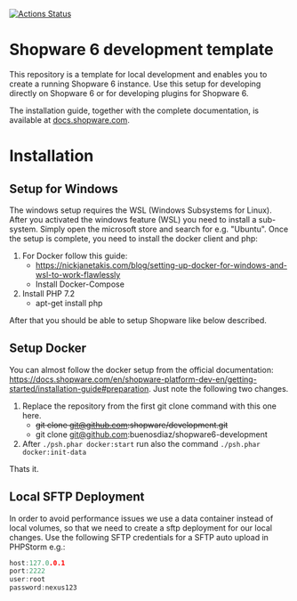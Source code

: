 [![Actions Status](https://github.com/Klizzy/shopware6-development/workflows/Project%20setup/badge.svg)](https://github.com/Klizzy/shopware6-development/actions)

# Shopware 6 development template

This repository is a template for local development and enables you to create a running Shopware 6 instance.
Use this setup for developing directly on Shopware 6 or for developing plugins for Shopware 6.

The installation guide, together with the complete documentation, is available at [docs.shopware.com](https://docs.shopware.com/en/shopware-platform-dev-en/getting-started).

# Installation

## Setup for Windows
The windows setup requires the WSL (Windows Subsystems for Linux). After you activated the windows feature (WSL) you need to install a sub-system. Simply open the microsoft store and search for e.g. "Ubuntu". Once the setup is complete, you need to install the docker client and php:

1. For Docker follow this guide:
    - https://nickjanetakis.com/blog/setting-up-docker-for-windows-and-wsl-to-work-flawlessly
    - Install Docker-Compose
2. Install PHP 7.2
    - apt-get install php

After that you should be able to setup Shopware like below described.

## Setup Docker
You can almost follow the docker setup from the official documentation: https://docs.shopware.com/en/shopware-platform-dev-en/getting-started/installation-guide#preparation. Just note the following two changes.
1. Replace the repository from the first git clone command with this one here.
	-  ~~git clone git@github.com:shopware/development.git~~ 
	- git clone git@github.com:buenosdiaz/shopware6-development 
2. After `./psh.phar docker:start` run also the command `./psh.phar docker:init-data`

Thats it.

## Local SFTP Deployment

In order to avoid performance issues we use a data container instead of local volumes, so that we need to create a sftp deployment for our local changes. Use the following SFTP credentials for a SFTP auto upload in PHPStorm e.g.:


```c
host:127.0.0.1
port:2222
user:root
password:nexus123
```
